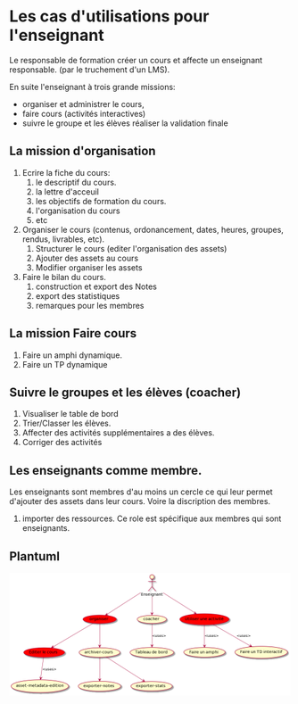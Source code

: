 
# Les cas d'utilisations pour l'enseignant


Le responsable de formation créer un cours et affecte un enseignant responsable. (par le truchement d'un LMS).

En suite l'enseignant à trois grande missions: 
* organiser et administrer le cours,
* faire cours (activités interactives) 
* suivre le groupe et les élèves réaliser la validation finale


## La mission d'organisation

1) Ecrire la fiche du cours: 
   1) le descriptif du cours.
   2) la lettre d'acceuil
   3) les objectifs de formation du cours.
   4) l'organisation du cours
   5) etc
2) Organiser le cours (contenus, ordonancement, dates, heures, groupes, rendus, livrables, etc).
   1) Structurer le cours (editer l'organisation des assets)
   2) Ajouter des assets au cours
   3) Modifier organiser  les assets
3) Faire le bilan du cours.
    1) construction et export des Notes
    2) export des statistiques
    3) remarques pour les membres
   

## La mission Faire cours

1) Faire un amphi dynamique.
2) Faire un TP dynamique

## Suivre le groupes et les élèves (coacher)

1) Visualiser le table de bord
2) Trier/Classer les élèves.
3) Affecter des activités supplémentaires a des élèves.
4) Corriger des activités  


## Les enseignants comme membre. 

Les enseignants sont membres d'au moins un cercle ce qui leur permet d'ajouter des assets dans leur cours. Voire la discription des membres. 
1) importer des ressources. Ce role est spécifique aux membres qui sont enseignants.



## Plantuml

![Les cas d'utisation de l'enseignant](global.png)
